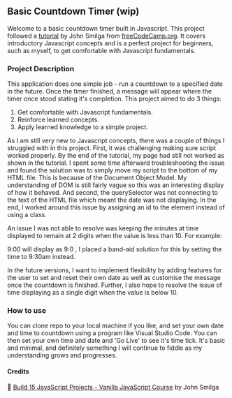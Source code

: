 ## Basic Countdown Timer (wip)

<p>Welcome to a basic countdown timer built in Javascript. This project followed a <a href="https://www.youtube.com/watch?v=3PHXvlpOkf4&t=17933s&ab_channel=freeCodeCamp.org">tutorial</a> by John Smilga from <a href="">freeCodeCamp.org</a>. It covers introductory Javascript concepts and is a perfect project for beginners, such as myself, to get comfortable with Javascript fundamentals.</p>

### Project Description

<p>This application does one simple job - run a countdown to a specified date in the future. Once the timer finished, a message will appear where the timer once stood stating it's completion. This project aimed to do 3 things:</p>
<ol>
<li> Get comfortable with Javascript fundamentals.
<li> Reinforce learned concepts.
<li> Apply learned knowledge to a simple project.
</ol>

<p>As I am still very new to Javascript concepts, there was a couple of things I struggled with in this project. First, it was challenging making sure script worked properly. By the end of the tutorial, my page had still not worked as shown in the tutorial. I spent some time afterward troubleshooting the issue and found the solution was to simply move my script to the bottom of my HTML file. This is because of the Document Object Model. My understanding of DOM is still fairly vague so this was an interesting display of how it behaved. And second, the querySelector was not connecting to the text of the HTML file which meant the date was not displaying. In the end, I worked around this issue by assigning an id to the element instead of using a class.</p>

<p>An issue I was not able to resolve was keeping the minutes at time displayed to remain at 2 digits when the value is less than 10. For example:</p>
<p>9:00 will display as 9:0 , I placed a band-aid solution for this by setting the time to 9:30am instead.</p>

<p>In the future versions, I want to implement flexibility by adding features for the user to set and reset their own date as well as customise the message once the countdown is finished. Further, I also hope to resolve the issue of time displaying as a single digit when the value is below 10.</p>

### How to use

<p>You can clone repo to your local machine if you like, and set your own date and time to countdown using a program like Visual Studio Code. You can then set your own time and date and 'Go Live' to see it's time tick. It's basic and minimal, and definitely something I will continue to fiddle as my understanding grows and progresses.</p>

#### Credits

📄 <a href="https://www.youtube.com/watch?v=3PHXvlpOkf4&t=17933s&ab_channel=freeCodeCamp.org">Build 15 JavaScript Projects - Vanilla JavaScript Course</a> by John Smilga
